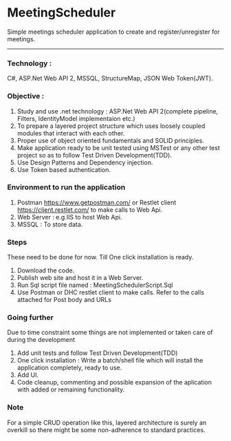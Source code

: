 # MeetingScheduler #
Simple meetings scheduler application to create and register/unregister for meetings. 
- - - - 
### Technology : ### 
C#, ASP.Net Web API 2, MSSQL, StructureMap, JSON Web Token(JWT).

### Objective : ###
1. Study and use .net technology : ASP.Net Web API 2(complete pipeline, Filters, IdentityModel implementaion etc.)
2. To prepare a layered project structure which uses loosely coupled modules that interact with each other.
3. Proper use of object oriented fundamentals and SOLID principles.
4. Make application ready to be unit tested using MSTest or any other test project so as to follow Test Driven Development(TDD).
5. Use Design Patterns and Dependency injection.
6. Use Token based authentication.

### Environment to run the application ###
1. Postman <https://www.getpostman.com/> or Restlet client <https://client.restlet.com/> to make calls to Web Api.
2. Web Server : e.g.IIS to host Web Api.
3. MSSQL : To store data.

### Steps ###
These need to be done for now. Till One click installation is ready.
1. Download the code. 
2. Publish web site and host it in a Web Server.
3. Run Sql script file named : MeetingSchedulerScript.Sql
4. Use Postman or DHC restlet client to make calls. Refer to the calls attached for Post body and URLs

### Going further ###
Due to time constraint some things are not implemented or taken care of during the development
1. Add unit tests and follow Test Driven Development(TDD)
2. One click installation : Write a batch/shell file which will install the application completely, ready to use.
3. Add UI.
4. Code cleanup, commenting and possible expansion of the aplication with added or remaining functionality.

### Note ###
For a simple CRUD operation like this, layered architecture is surely an overkill so there might be some non-adherence to standard practices.


